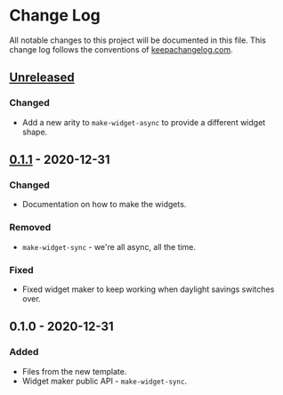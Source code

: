 # Change Log
All notable changes to this project will be documented in this file. This change log follows the conventions of [keepachangelog.com](http://keepachangelog.com/).

## [Unreleased]
### Changed
- Add a new arity to `make-widget-async` to provide a different widget shape.

## [0.1.1] - 2020-12-31
### Changed
- Documentation on how to make the widgets.

### Removed
- `make-widget-sync` - we're all async, all the time.

### Fixed
- Fixed widget maker to keep working when daylight savings switches over.

## 0.1.0 - 2020-12-31
### Added
- Files from the new template.
- Widget maker public API - `make-widget-sync`.

[Unreleased]: https://github.com/your-name/advent-13/compare/0.1.1...HEAD
[0.1.1]: https://github.com/your-name/advent-13/compare/0.1.0...0.1.1
